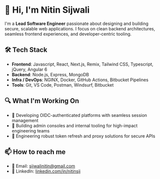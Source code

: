# 👋 Hi, I'm Nitin Sijwali

I'm a **Lead Software Engineer** passionate about designing and building secure, scalable web applications. I focus on clean backend architectures, seamless frontend experiences, and developer-centric tooling.

## 🛠️ Tech Stack
- **Frontend**: Javascript, React, Next.js, Remix, Tailwind CSS, Typescript, jQuery, Angular 6
- **Backend**: Node.js, Express, MongoDB
- **Infra / DevOps**: NGINX, Docker, GitHub Actions, Bitbucket Pipelines
- **Tools**: Git, VS Code, Postman, Windsurf, Bitbucket

## 🔍 What I'm Working On
- 🔐 Developing OIDC-authenticated platforms with seamless session management
- 🧰 Building admin consoles and internal tooling for high-impact engineering teams
- 🔄 Engineering robust token refresh and proxy solutions for secure APIs

## 📫 How to reach me
- 📧 Email: [sijwalinitin@gmail.com](mailto:sijwalinitin@gmail.com)
- 🔗 LinkedIn: [linkedin.com/in/nitinsij](https://www.linkedin.com/in/nitinsij/)
